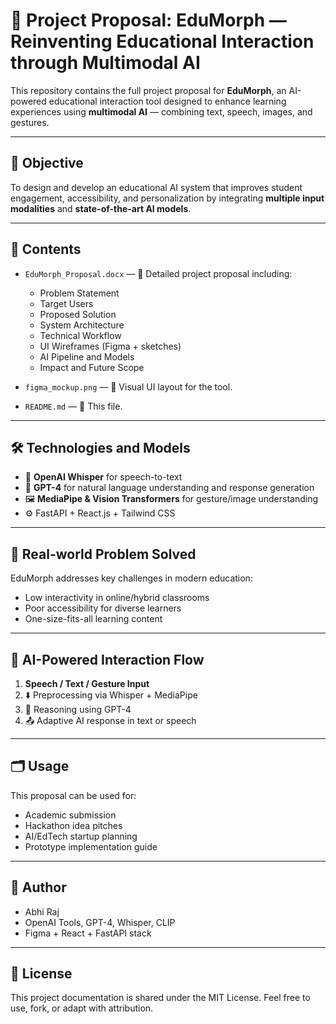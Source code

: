 # 📘 Project Proposal: EduMorph — Reinventing Educational Interaction through Multimodal AI

This repository contains the full project proposal for **EduMorph**, an AI-powered educational interaction tool designed to enhance learning experiences using **multimodal AI** — combining text, speech, images, and gestures.

---

## 📌 Objective

To design and develop an educational AI system that improves student engagement, accessibility, and personalization by integrating **multiple input modalities** and **state-of-the-art AI models**.

---

## 📂 Contents

- `EduMorph_Proposal.docx` — 📄 Detailed project proposal including:
  - Problem Statement
  - Target Users
  - Proposed Solution
  - System Architecture
  - Technical Workflow
  - UI Wireframes (Figma + sketches)
  - AI Pipeline and Models
  - Impact and Future Scope

- `figma_mockup.png` — 🎨 Visual UI layout for the tool.

- `README.md` — 🧾 This file.

---

## 🛠️ Technologies and Models

- 🎤 **OpenAI Whisper** for speech-to-text
- 🧠 **GPT-4** for natural language understanding and response generation
- 🖼️ **MediaPipe & Vision Transformers** for gesture/image understanding
- ⚙️ FastAPI + React.js + Tailwind CSS

---

## 🎯 Real-world Problem Solved

EduMorph addresses key challenges in modern education:
- Low interactivity in online/hybrid classrooms
- Poor accessibility for diverse learners
- One-size-fits-all learning content

---

## 🧠 AI-Powered Interaction Flow

1. **Speech / Text / Gesture Input**
2. ⬇️ Preprocessing via Whisper + MediaPipe
3. 🧠 Reasoning using GPT-4
4. 📤 Adaptive AI response in text or speech

---

## 🗂️ Usage

This proposal can be used for:
- Academic submission
- Hackathon idea pitches
- AI/EdTech startup planning
- Prototype implementation guide

---

## 👤 Author

- Abhi Raj  
- OpenAI Tools, GPT-4, Whisper, CLIP  
- Figma + React + FastAPI stack

---

## 📝 License

This project documentation is shared under the MIT License. Feel free to use, fork, or adapt with attribution.

